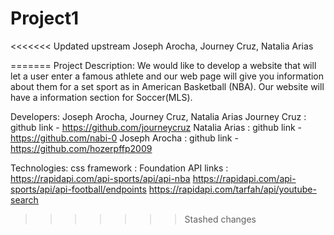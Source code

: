 # Project1
<<<<<<< Updated upstream
Joseph Arocha, Journey Cruz, Natalia Arias

=======
Project Description:
We would like to develop a website that will let a user enter a famous athlete and our web page will give you information about them for a set sport as in American Basketball (NBA). Our website will have a information section for Soccer(MLS). 

Developers:
Joseph Arocha, Journey Cruz, Natalia Arias
Journey Cruz : github link - https://github.com/journeycruz
Natalia Arias : github link - https://github.com/nabi-0
Joseph Arocha : github link - https://github.com/hozerpffp2009

Technologies:
css framework : Foundation
API links : https://rapidapi.com/api-sports/api/api-nba
            https://rapidapi.com/api-sports/api/api-football/endpoints
            https://rapidapi.com/tarfah/api/youtube-search

>>>>>>> Stashed changes
